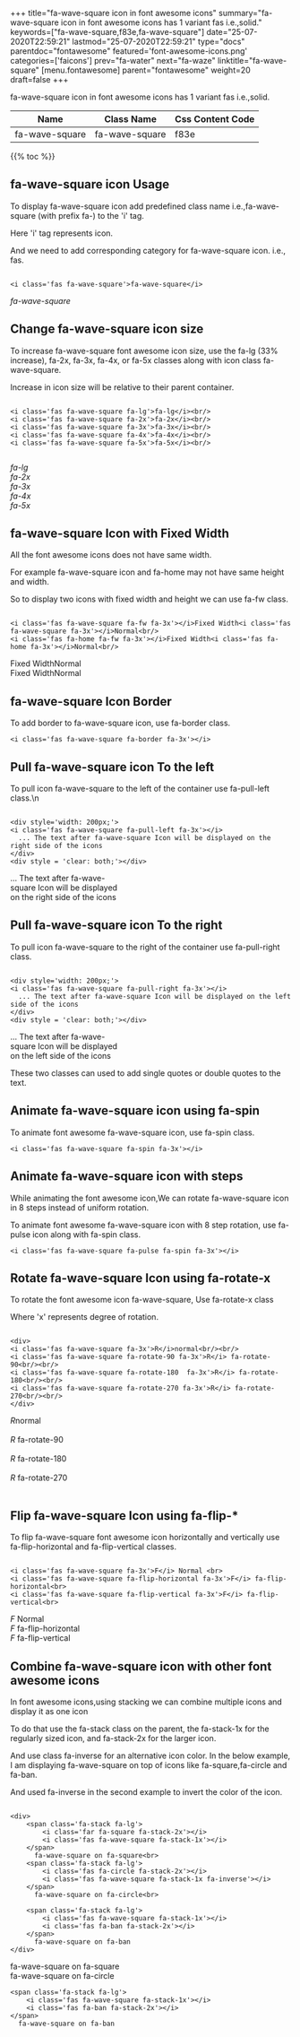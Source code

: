 +++
title="fa-wave-square icon in font awesome icons"
summary="fa-wave-square icon in font awesome icons has 1 variant fas i.e.,solid."
keywords=["fa-wave-square,f83e,fa-wave-square"]
date="25-07-2020T22:59:21"
lastmod="25-07-2020T22:59:21"
type="docs"
parentdoc="fontawesome"
featured='font-awesome-icons.png'
categories=['faicons']
prev="fa-water"
next="fa-waze"
linktitle="fa-wave-square"
[menu.fontawesome]
parent="fontawesome"
weight=20
draft=false
+++


fa-wave-square icon in font awesome icons has 1 variant fas i.e.,solid.

<div class='table-responsive'><table class='table'><thead><tr><th>Name</th><th>Class Name</th><th>Css Content Code</th></tr></thead><tbody><tr><td>fa-wave-square</td><td>fa-wave-square</td><td>f83e</td></tr></tbody></table></div>


{{% toc %}}


## fa-wave-square icon Usage

To display fa-wave-square icon add predefined class name i.e.,fa-wave-square (with prefix fa-) to the 'i' tag.

Here 'i' tag represents icon.

And we need to add corresponding category for fa-wave-square icon. i.e., fas.


```

<i class='fas fa-wave-square'>fa-wave-square</i>
```

<i class='fas fa-wave-square'>fa-wave-square</i>




## Change fa-wave-square icon size
To increase fa-wave-square font awesome icon size, use the fa-lg (33% increase), fa-2x, fa-3x, fa-4x, or fa-5x classes along with icon class fa-wave-square.

Increase in icon size will be relative to their parent container. 

```

<i class='fas fa-wave-square fa-lg'>fa-lg</i><br/>
<i class='fas fa-wave-square fa-2x'>fa-2x</i><br/>
<i class='fas fa-wave-square fa-3x'>fa-3x</i><br/>
<i class='fas fa-wave-square fa-4x'>fa-4x</i><br/>
<i class='fas fa-wave-square fa-5x'>fa-5x</i><br/>
            
```

<i class='fas fa-wave-square fa-lg'>fa-lg</i><br/>
<i class='fas fa-wave-square fa-2x'>fa-2x</i><br/>
<i class='fas fa-wave-square fa-3x'>fa-3x</i><br/>
<i class='fas fa-wave-square fa-4x'>fa-4x</i><br/>
<i class='fas fa-wave-square fa-5x'>fa-5x</i><br/>
            



## fa-wave-square Icon with Fixed Width 

All the font awesome icons does not have same width.

For example fa-wave-square icon and fa-home may not have same height and width.

So to display two icons with fixed width and height we can use fa-fw class.


```

<i class='fas fa-wave-square fa-fw fa-3x'></i>Fixed Width<i class='fas fa-wave-square fa-3x'></i>Normal<br/>
<i class='fas fa-home fa-fw fa-3x'></i>Fixed Width<i class='fas fa-home fa-3x'></i>Normal<br/>
```

<i class='fas fa-wave-square fa-fw fa-3x'></i>Fixed Width<i class='fas fa-wave-square fa-3x'></i>Normal<br/>
<i class='fas fa-home fa-fw fa-3x'></i>Fixed Width<i class='fas fa-home fa-3x'></i>Normal<br/>



## fa-wave-square Icon Border 

To add border to fa-wave-square icon, use fa-border class.


```
<i class='fas fa-wave-square fa-border fa-3x'></i>

```
<i class='fas fa-wave-square fa-border fa-3x'></i>





## Pull fa-wave-square icon To the left

To pull icon fa-wave-square to the left of the container use fa-pull-left class.\n

```

<div style='width: 200px;'>
<i class='fas fa-wave-square fa-pull-left fa-3x'></i>
  ... The text after fa-wave-square Icon will be displayed on the right side of the icons
</div>
<div style = 'clear: both;'></div>
```

<div style='width: 200px;'>
<i class='fas fa-wave-square fa-pull-left fa-3x'></i>
  ... The text after fa-wave-square Icon will be displayed on the right side of the icons
</div>
<div style = 'clear: both;'></div>




## Pull fa-wave-square icon To the right
To pull icon fa-wave-square to the right of the container use fa-pull-right class.

```

<div style='width: 200px;'>
<i class='fas fa-wave-square fa-pull-right fa-3x'></i>
  ... The text after fa-wave-square Icon will be displayed on the left side of the icons
</div>
<div style = 'clear: both;'></div>
```

<div style='width: 200px;'>
<i class='fas fa-wave-square fa-pull-right fa-3x'></i>
  ... The text after fa-wave-square Icon will be displayed on the left side of the icons
</div>
<div style = 'clear: both;'></div>

These two classes can used to add single quotes or double quotes to the text.


## Animate fa-wave-square icon using fa-spin
To animate font awesome fa-wave-square icon, use fa-spin class.

```
<i class='fas fa-wave-square fa-spin fa-3x'></i>
```
<i class='fas fa-wave-square fa-spin fa-3x'></i>




## Animate fa-wave-square icon with steps
While animating the font awesome icon,We can rotate fa-wave-square icon in 8 steps instead of uniform rotation.

To animate font awesome fa-wave-square icon with 8 step rotation, use fa-pulse icon along with fa-spin class.


```
<i class='fas fa-wave-square fa-pulse fa-spin fa-3x'></i>

```
<i class='fas fa-wave-square fa-pulse fa-spin fa-3x'></i>





## Rotate fa-wave-square Icon using fa-rotate-x
To rotate the font awesome icon fa-wave-square, Use fa-rotate-x class

Where 'x' represents degree of rotation.


```

<div>
<i class='fas fa-wave-square fa-3x'>R</i>normal<br/><br/>
<i class='fas fa-wave-square fa-rotate-90 fa-3x'>R</i> fa-rotate-90<br/><br/> 
<i class='fas fa-wave-square fa-rotate-180  fa-3x'>R</i> fa-rotate-180<br/><br/> 
<i class='fas fa-wave-square fa-rotate-270 fa-3x'>R</i> fa-rotate-270<br/><br/>
</div>
```

<div>
<i class='fas fa-wave-square fa-3x'>R</i>normal<br/><br/>
<i class='fas fa-wave-square fa-rotate-90 fa-3x'>R</i> fa-rotate-90<br/><br/> 
<i class='fas fa-wave-square fa-rotate-180  fa-3x'>R</i> fa-rotate-180<br/><br/> 
<i class='fas fa-wave-square fa-rotate-270 fa-3x'>R</i> fa-rotate-270<br/><br/>
</div>




## Flip fa-wave-square Icon using fa-flip-*
To flip fa-wave-square font awesome icon horizontally and vertically use fa-flip-horizontal and fa-flip-vertical classes. 

```

<i class='fas fa-wave-square fa-3x'>F</i> Normal <br>
<i class='fas fa-wave-square fa-flip-horizontal fa-3x'>F</i> fa-flip-horizontal<br>
<i class='fas fa-wave-square fa-flip-vertical fa-3x'>F</i> fa-flip-vertical<br>
```

<i class='fas fa-wave-square fa-3x'>F</i> Normal <br>
<i class='fas fa-wave-square fa-flip-horizontal fa-3x'>F</i> fa-flip-horizontal<br>
<i class='fas fa-wave-square fa-flip-vertical fa-3x'>F</i> fa-flip-vertical<br>




## Combine fa-wave-square icon with other font awesome icons
In font awesome icons,using stacking we can combine multiple icons and display it as one icon 

To do that use the fa-stack class on the parent, the fa-stack-1x for the regularly sized icon, and fa-stack-2x for the larger icon.

And use class fa-inverse for an alternative icon color. 
In the below example, I am displaying fa-wave-square on top of icons like fa-square,fa-circle and fa-ban.

And used fa-inverse in the second example to invert the color of the icon.

```

<div>
    <span class='fa-stack fa-lg'>
        <i class='far fa-square fa-stack-2x'></i>
        <i class='fas fa-wave-square fa-stack-1x'></i>
    </span>
      fa-wave-square on fa-square<br>
    <span class='fa-stack fa-lg'>
        <i class='fas fa-circle fa-stack-2x'></i>
        <i class='fas fa-wave-square fa-stack-1x fa-inverse'></i>
    </span>
      fa-wave-square on fa-circle<br>

    <span class='fa-stack fa-lg'>
        <i class='fas fa-wave-square fa-stack-1x'></i>
        <i class='fas fa-ban fa-stack-2x'></i>
    </span>
      fa-wave-square on fa-ban
</div>
```

<div>
    <span class='fa-stack fa-lg'>
        <i class='far fa-square fa-stack-2x'></i>
        <i class='fas fa-wave-square fa-stack-1x'></i>
    </span>
      fa-wave-square on fa-square<br>
    <span class='fa-stack fa-lg'>
        <i class='fas fa-circle fa-stack-2x'></i>
        <i class='fas fa-wave-square fa-stack-1x fa-inverse'></i>
    </span>
      fa-wave-square on fa-circle<br>

    <span class='fa-stack fa-lg'>
        <i class='fas fa-wave-square fa-stack-1x'></i>
        <i class='fas fa-ban fa-stack-2x'></i>
    </span>
      fa-wave-square on fa-ban
</div>






